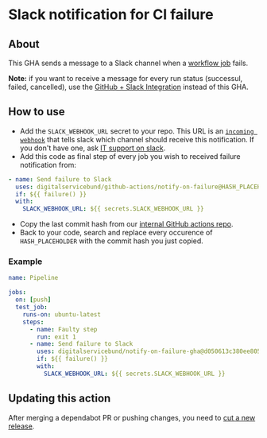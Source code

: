 # Slack notification for CI failure

## About

This GHA sends a message to a Slack channel when a [workflow job](https://docs.github.com/en/actions/learn-github-actions/understanding-github-actions#jobs) fails.

**Note:** if you want to receive a message for every run status (successul, failed, cancelled), use the [GitHub + Slack Integration](https://github.com/integrations/slack#actions-workflow-notifications) instead of this GHA.

## How to use

- Add the `SLACK_WEBHOOK_URL` secret to your repo. This URL is an [`incoming webhook`](https://api.slack.com/legacy/custom-integrations/messaging/webhooks) that tells slack which channel should receive this notification. If you don't have one, ask [IT support on slack](https://digitalservicebund.slack.com/archives/C02SB73D90F).
- Add this code as final step of every job you wish to received failure notification from:

```yaml
- name: Send failure to Slack
  uses: digitalservicebund/github-actions/notify-on-failure@HASH_PLACEHOLDER
  if: ${{ failure() }}
  with:
    SLACK_WEBHOOK_URL: ${{ secrets.SLACK_WEBHOOK_URL }}
```
- Copy the last commit hash from our [internal GitHub actions repo](https://github.com/digitalservicebund/github-actions/commits/main/notify-on-failure).
- Back to your code, search and replace every occurence of `HASH_PLACEHOLDER` with the commit hash you just copied.

### Example

```yaml
name: Pipeline

jobs:
  on: [push]
  test_job:
    runs-on: ubuntu-latest
    steps:
      - name: Faulty step
        run: exit 1
      - name: Send failure to Slack
        uses: digitalservicebund/notify-on-failure-gha@d050613c380ee805de056e6ba37eb6676a98ce4f # v1.1.0
        if: ${{ failure() }}
        with:
          SLACK_WEBHOOK_URL: ${{ secrets.SLACK_WEBHOOK_URL }}
```

## Updating this action

After merging a dependabot PR or pushing changes, you need to [cut a new release](https://docs.github.com/en/repositories/releasing-projects-on-github/managing-releases-in-a-repository).
